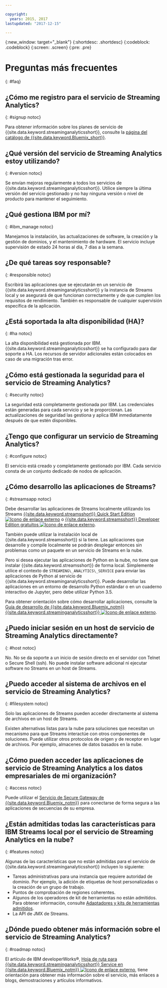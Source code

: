 ```yaml
---

copyright:
  years: 2015, 2017
lastupdated: "2017-12-15"

---
```


<!-- Attribute definitions -->
{:new_window: target="_blank"}
{:shortdesc: .shortdesc}
{:codeblock: .codeblock}
{:screen: .screen}
{:pre: .pre}

# Preguntas más frecuentes
{: #faq}

## ¿Cómo me registro para el servicio de Streaming Analytics?
{: #signup notoc}  

Para obtener información sobre los planes de servicio de {{site.data.keyword.streaminganalyticsshort}}, consulte la [página del catálogo de {{site.data.keyword.Bluemix_short}}](https://console.ng.bluemix.net/catalog/services/streaming-analytics).

## ¿Qué versión del servicio de Streaming Analytics estoy utilizando?
{: #version notoc}   

Se envían mejoras regularmente a todos los servicios de {{site.data.keyword.streaminganalyticsshort}}. Utilice siempre la última versión del servicio gestionado y no hay ninguna versión o nivel de producto para mantener el seguimiento. 

## ¿Qué gestiona IBM por mí?
{: #ibm_manage notoc}   

Manejamos la instalación, las actualizaciones de software, la creación y la gestión de dominios, y el mantenimiento de hardware. El servicio incluye supervisión de estado 24 horas al día, 7 días a la semana.


## ¿De qué tareas soy responsable?  
{: #responsible notoc}

Escribirá las aplicaciones que se ejecutarán en un servicio de {{site.data.keyword.streaminganalyticsshort}} y la instancia de Streams local y se asegurará de que funcionan correctamente y de que cumplen los requisitos de rendimiento. También es responsable de cualquier supervisión específica de la aplicación.

## ¿Está soportada la alta disponibilidad (HA)?
{: #ha notoc}

La alta disponibilidad está gestionada por IBM. {{site.data.keyword.streaminganalyticsshort}} se ha configurado para dar soporte a HA. Los recursos de servidor adicionales están colocados en caso de una migración tras error.

## ¿Cómo está gestionada la seguridad para el servicio de Streaming Analytics?
{: #security notoc}  

La seguridad está completamente gestionada por IBM. Las credenciales están generadas para cada servicio y se le proporcionan. Las actualizaciones de seguridad las gestiona y aplica IBM inmediatamente después de que estén disponibles.

## ¿Tengo que configurar un servicio de Streaming Analytics?  
{: #configure notoc}

El servicio está creado y completamente gestionado por IBM. Cada servicio consta de un conjunto dedicado de nodos de aplicación.

## ¿Cómo desarrollo las aplicaciones de Streams?
{: #streamsapp notoc}

Debe desarrollar las aplicaciones de Streams localmente utilizando los Streams [{{site.data.keyword.streamsshort}} Quick Start Edition ![Icono de enlace externo](../../icons/launch-glyph.svg "Icono de enlace externo")](http://ibmstreams.github.io/streamsx.documentation/docs/4.2/qse-intro/) o [{{site.data.keyword.streamsshort}} Developer Edition gratuitos ![Icono de enlace externo](../../icons/launch-glyph.svg "Icono de enlace externo")](http://www.ibm.com/support/docview.wss?uid=swg24042775).

También puede utilizar la instalación local de {{site.data.keyword.streamsshort}} si la tiene. Las aplicaciones que desarrolle y compile localmente se podrán desplegar entonces sin problemas como un paquete en un servicio de Streams en la nube.

Pero si desea ejecutar las aplicaciones de Python en la nube, no tiene que instalar {{site.data.keyword.streamsshort}} de forma local. Simplemente utilice el contexto de `STREAMING\_ANALYTICS\_SERVICE` para enviar las aplicaciones de Python al servicio de {{site.data.keyword.streaminganalyticsshort}}. Puede desarrollar las aplicaciones en un entorno de desarrollo Python estándar o en un cuaderno interactivo de Jupyter, pero debe utilizar Python 3.5.

Para obtener orientación sobre cómo desarrollar aplicaciones, consulte la [Guía de desarrollo de {{site.data.keyword.Bluemix_notm}} {{site.data.keyword.streaminganalyticsshort}} ![Icono de enlace externo](../../icons/launch-glyph.svg "Icono de enlace externo")](https://developer.ibm.com/streamsdev/docs/bluemix-streaming-analytics-development-guide/).

## ¿Puedo iniciar sesión en un host de servicio de Streaming Analytics directamente?
{: #host notoc}  

No. No se da soporte a un inicio de sesión directo en el servidor con Telnet o Secure Shell (ssh). No puede instalar software adicional ni ejecutar software no Streams en un host de Streams.

## ¿Puedo acceder al sistema de archivos en el servicio de Streaming Analytics?
{: #filesystem notoc}  

Solo las aplicaciones de Streams pueden acceder directamente al sistema de archivos en un host de Streams.

Existen alternativas listas para la nube para soluciones que necesitan un mecanismo para que Streams interactúe con otros componentes de soluciones. Puede utilizar otros protocolos de origen y de receptor en lugar de archivos. Por ejemplo, almacenes de datos basados en la nube.

## ¿Cómo pueden acceder las aplicaciones de servicio de Streaming Analytics a los datos empresariales de mi organización?
{: #access notoc}  

Puede utilizar el [Servicio de Secure Gateway de {{site.data.keyword.Bluemix_notm}}](https://console.ng.bluemix.net/catalog/services/secure-gateway) para conectarse de forma segura a las aplicaciones de secuencias de su empresa.

## ¿Están admitidas todas las características para IBM Streams local por el servicio de Streaming Analytics en la nube?
{: #features notoc}

Algunas de las características que no están admitidas para el servicio de {{site.data.keyword.streaminganalyticsshort}} incluyen lo siguiente:

  - Tareas administrativas para una instancia que requiere autoridad de dominio. Por ejemplo, la adición de etiquetas de host personalizadas o la creación de un grupo de trabajo.
  - Puntos de comprobación de regiones coherentes.
  - Algunos de los operadores de kit de herramientas no están admitidos. Para obtener información, consulte [Adaptadores y kits de herramientas admitidos](/docs/services/StreamingAnalytics/compatible_toolkits.html).
  - La API de JMX de Streams.

## ¿Dónde puedo obtener más información sobre el servicio de Streaming Analytics?
{: #roadmap notoc}

El artículo de IBM developerWorks®, [Hoja de ruta para {{site.data.keyword.streaminganalyticsshort}} Service en {{site.data.keyword.Bluemix_notm}} ![Icono de enlace externo](../../icons/launch-glyph.svg "Icono de enlace externo")](https://developer.ibm.com/streamsdev/docs/roadmap-for-streaming-analytics-service-on-bluemix/), tiene orientación para obtener más información sobre el servicio, más enlaces a blogs, demostraciones y artículos informativos.
